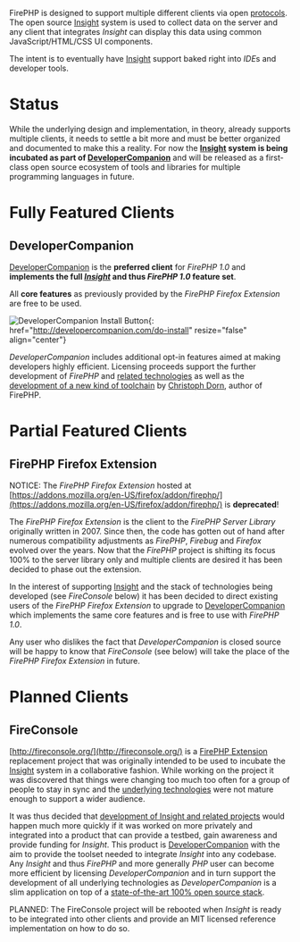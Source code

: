 
FirePHP is designed to support multiple different clients via open [protocols](Protocols). The open source
[Insight](Insight) system is used to collect data on the server and any client that integrates *Insight* can
display this data using common JavaScript/HTML/CSS UI components.

The intent is to eventually have [Insight](Insight) support baked right into *IDE*s and developer tools.


Status
======

While the underlying design and implementation, in theory, already supports multiple clients, it needs to settle a bit more 
and must be better organized and documented to make this a reality. For now the __[Insight](Insight) system is being incubated as
part of [DeveloperCompanion](http://developercompanion.com/)__ and will be released as a first-class open source ecosystem
of tools and libraries for multiple programming languages in future.


Fully Featured Clients
======================

DeveloperCompanion
------------------

[DeveloperCompanion](http://developercompanion.com/) is the **preferred client** for *FirePHP 1.0* and **implements the full
_[Insight](Insight)_ and thus _FirePHP 1.0_ feature set**.

All **core features** as previously provided by the *FirePHP Firefox Extension* are free to be used.

![DeveloperCompanion Install Button](http://developercompanion.com/resources/images/devcomp-install_v1.png){: href="http://developercompanion.com/do-install" resize="false" align="center"}

*DeveloperCompanion* includes additional opt-in features aimed at making developers highly efficient. Licensing
proceeds support the further development of *FirePHP* and [related technologies](http://www.christophdorn.com/OpenSource/) as well as
the [development of a new kind of toolchain](http://www.christophdorn.com/Research/) by [Christoph Dorn](http://www.christophdorn.com/), 
author of FirePHP.


Partial Featured Clients
========================

FirePHP Firefox Extension
-------------------------

NOTICE: The *FirePHP Firefox Extension* hosted at [https://addons.mozilla.org/en-US/firefox/addon/firephp/](https://addons.mozilla.org/en-US/firefox/addon/firephp/) is **deprecated**!

The *FirePHP Firefox Extension* is the client to the *FirePHP Server Library* originally written in 2007. Since then, the code has gotten out of hand after 
numerous compatibility adjustments as *FirePHP*, *Firebug* and *Firefox* evolved over the years. Now that the *FirePHP* project is shifting its focus 100%
to the server library only and multiple clients are desired it has been decided to phase out the extension.

In the interest of supporting [Insight](Insight) and the stack of technologies being developed (see *FireConsole* below) it has been decided to direct existing 
users of the *FirePHP Firefox Extension* to upgrade to [DeveloperCompanion](http://developercompanion.com/) which implements the
same core features and is free to use with *FirePHP 1.0*.

Any user who dislikes the fact that *DeveloperCompanion* is closed source will be happy to know that *FireConsole* (see below)
will take the place of the *FirePHP Firefox Extension* in future.


Planned Clients
===============

FireConsole
-----------

[http://fireconsole.org/](http://fireconsole.org/) is a [FirePHP Extension](https://addons.mozilla.org/en-US/firefox/addon/firephp/) 
replacement project that was originally intended to be used to incubate the [Insight](Insight) system in a collaborative fashion.
While working on the project it was discovered that things were changing too much too often for a group of people to stay in sync
and the [underlying technologies](http://www.christophdorn.com/Research/) were not mature enough to support a wider audience.

It was thus decided that [development of Insight and related projects](https://github.com/cadorn) would happen much more quickly
if it was worked on more privately and integrated into a product that can provide a testbed, gain awareness and provide funding for *Insight*. This 
product is [DeveloperCompanion](http://developercompanion.com/) with the aim to provide the toolset needed to integrate
*Insight* into any codebase. Any *Insight* and thus *FirePHP* and more generally *PHP* user can become more efficient by licensing
*DeveloperCompanion* and in turn support the development of all underlying technologies as *DeveloperCompanion* is a slim application
on top of a [state-of-the-art 100% open source stack](http://www.christophdorn.com/OpenSource/).

PLANNED: The FireConsole project will be rebooted when *Insight* is ready to be integrated into other clients and provide an
MIT licensed reference implementation on how to do so.
